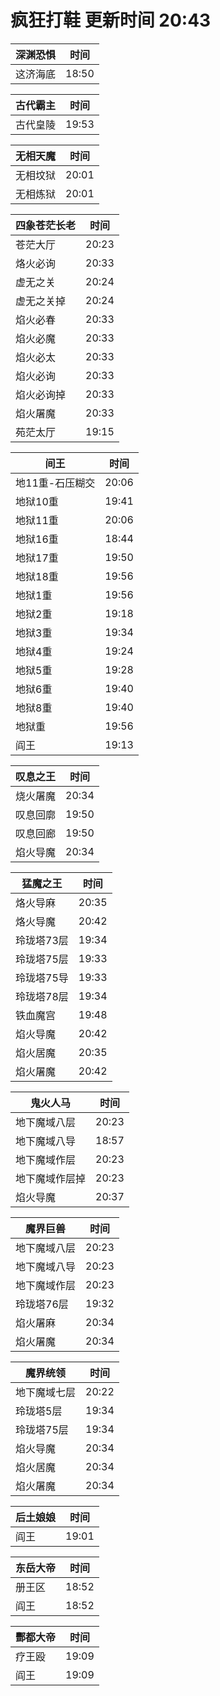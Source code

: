 # 疯狂打鞋 更新时间 20:43

| 深渊恐惧   | 时间    |
|--------|-------|
| 这济海底 | 18:50 |

| 古代霸主   | 时间    |
|--------|-------|
| 古代皇陵 | 19:53 |

| 无相天魔   | 时间    |
|--------|-------|
| 无相坟狱 | 20:01 |
| 无相炼狱 | 20:01 |

| 四象苍茫长老   | 时间    |
|--------|-------|
| 苍茫大厅 | 20:23 |
| 烙火必询 | 20:33 |
| 虚无之关 | 20:24 |
| 虚无之关掉 | 20:24 |
| 焰火必春 | 20:33 |
| 焰火必魔 | 20:33 |
| 焰火必太 | 20:33 |
| 焰火必询 | 20:33 |
| 焰火必询掉 | 20:33 |
| 焰火屠魔 | 20:33 |
| 苑茫太厅 | 19:15 |

| 间王   | 时间    |
|--------|-------|
| 地11重-石压糊交 | 20:06 |
| 地狱10重 | 19:41 |
| 地狱11重 | 20:06 |
| 地狱16重 | 18:44 |
| 地狱17重 | 19:50 |
| 地狱18重 | 19:56 |
| 地狱1重 | 19:56 |
| 地狱2重 | 19:18 |
| 地狱3重 | 19:34 |
| 地狱4重 | 19:24 |
| 地狱5重 | 19:28 |
| 地狱6重 | 19:40 |
| 地狱8重 | 19:40 |
| 地狱重 | 19:56 |
| 阎王 | 19:13 |

| 叹息之王   | 时间    |
|--------|-------|
| 烧火屠魔 | 20:34 |
| 叹息回廓 | 19:50 |
| 叹息回廊 | 19:50 |
| 焰火导魔 | 20:34 |

| 猛魔之王   | 时间    |
|--------|-------|
| 烙火导麻 | 20:35 |
| 烙火导魔 | 20:42 |
| 玲珑塔73层 | 19:34 |
| 玲珑塔75层 | 19:33 |
| 玲珑塔75导 | 19:33 |
| 玲珑塔78层 | 19:34 |
| 铁血魔宫 | 19:48 |
| 焰火导魔 | 20:42 |
| 焰火居魔 | 20:35 |
| 焰火屠魔 | 20:42 |

| 鬼火人马   | 时间    |
|--------|-------|
| 地下魔域八层 | 20:23 |
| 地下魔域八导 | 18:57 |
| 地下魔域作层 | 20:23 |
| 地下魔域作层掉 | 20:23 |
| 焰火导魔 | 20:37 |

| 魔界巨兽   | 时间    |
|--------|-------|
| 地下魔域八层 | 20:23 |
| 地下魔域八导 | 20:23 |
| 地下魔域作层 | 20:23 |
| 玲珑塔76层 | 19:32 |
| 焰火屠麻 | 20:34 |
| 焰火屠魔 | 20:34 |

| 魔界统领   | 时间    |
|--------|-------|
| 地下魔域七层 | 20:22 |
| 玲珑塔5层 | 19:34 |
| 玲珑塔75层 | 19:34 |
| 焰火导魔 | 20:34 |
| 焰火居魔 | 20:34 |
| 焰火屠魔 | 20:34 |

| 后土娘娘   | 时间    |
|--------|-------|
| 阎王 | 19:01 |

| 东岳大帝   | 时间    |
|--------|-------|
| 册王区 | 18:52 |
| 阎王 | 18:52 |

| 酆都大帝   | 时间    |
|--------|-------|
| 疗王殴 | 19:09 |
| 阎王 | 19:09 |